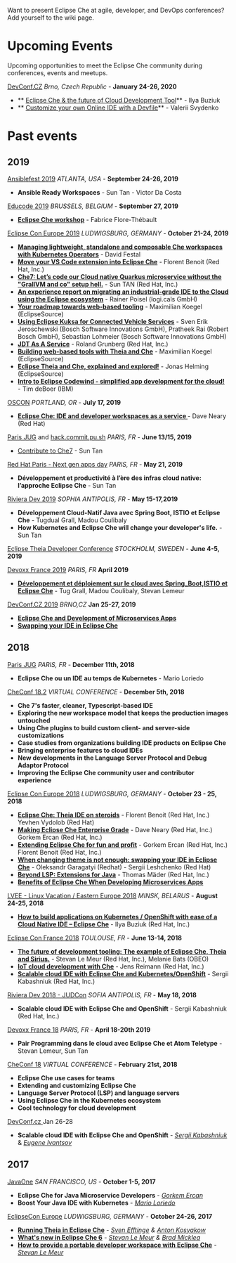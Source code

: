 Want to present Eclipse Che at agile, developer, and DevOps conferences? Add yourself to the wiki page.

# Upcoming Events

Upcoming opportunities to meet the Eclipse Che community during conferences, events and meetups.

[DevConf.CZ](https://www.devconf.info/cz/) _Brno, Czech Republic_ - **January 24-26, 2020**
- ** [Eclipse Che & the future of Cloud Development Tool](https://devconfcz2020a.sched.com/event/YOxx/eclipse-che-the-future-of-cloud-development-tool)** - Ilya Buziuk
- ** [Customize your own Online IDE with a Devfile](https://devconfcz2020a.sched.com/event/YOxu/customize-your-own-online-ide-with-a-devfile)** - Valerii Svydenko


# Past events
## 2019
[Ansiblefest 2019](https://www.ansible.com/ansiblefest) _ATLANTA, USA_ - **September 24-26, 2019**
- **Ansible Ready Workspaces** - Sun Tan - Victor Da Costa

[Educode 2019](https://www.educode.be) _BRUSSELS, BELGIUM_ - **September 27, 2019**
- **[Eclipse Che workshop](https://www.educode.be/ateliers/eclipse-che-pour-simplifier-les-besoins-dinstallation-lors-des-formations/)** - Fabrice Flore-Thébault

[Eclipse Con Europe 2019](https://www.eclipsecon.org/europe2019) _LUDWIGSBURG, GERMANY_ - **October 21-24, 2019**
- **[Managing lightweight, standalone and composable Che workspaces with Kubernetes Operators](https://www.eclipsecon.org/europe2019/sessions/managing-lightweight-standalone-and-composable-che-workspaces-kubernetes)** - David Festal
- **[Move your VS Code extension into Eclipse Che](https://www.eclipsecon.org/europe2019/sessions/move-your-vs-code-extension-eclipse-che)** - Florent Benoit (Red Hat, Inc.) 
- **[Che7: Let’s code our Cloud native Quarkus microservice without the "GrallVM and co" setup hell.](https://www.eclipsecon.org/europe2019/sessions/che7-let%E2%80%99s-code-our-cloud-native-quarkus-microservice-without-grallvm-and-co)** - Sun TAN (Red Hat, Inc.)
- **[An experience report on migrating an industrial-grade IDE to the Cloud using the Eclipse ecosystem](https://www.eclipsecon.org/europe2019/sessions/experience-report-migrating-industrial-grade-ide-cloud-using-eclipse-ecosystem)** - Rainer Poisel (logi.cals GmbH)
- **[Your roadmap towards web-based tooling](https://www.eclipsecon.org/europe2019/sessions/your-roadmap-towards-web-based-tooling)** - Maximilian Koegel (EclipseSource)
- **[Using Eclipse Kuksa for Connected Vehicle Services](https://www.eclipsecon.org/europe2019/sessions/using-eclipse-kuksa-connected-vehicle-services)** - Sven Erik Jeroschewski (Bosch Software Innovations GmbH), Pratheek Rai (Robert Bosch GmbH), Sebastian Lohmeier (Bosch Software Innovations GmbH)
- **[JDT As A Service](https://www.eclipsecon.org/europe2019/sessions/jdt-service)** - Roland Grunberg (Red Hat, Inc.)
- **[Building web-based tools with Theia and Che](https://www.eclipsecon.org/europe2019/sessions/building-web-based-tools-theia-and-che)** - Maximilian Koegel (EclipseSource)
- **[Eclipse Theia and Che, explained and explored!](https://www.eclipsecon.org/europe2019/sessions/eclipse-theia-and-che-explained-and-explored)** - Jonas Helming (EclipseSource)
- **[Intro to Eclipse Codewind - simplified app development for the cloud!](https://www.eclipsecon.org/europe2019/sessions/intro-eclipse-codewind-simplified-app-development-cloud)** - Tim deBoer (IBM)


[OSCON](https://conferences.oreilly.com/) _PORTLAND, OR_ - **July 17, 2019**
- **[Eclipse Che: IDE and developer workspaces as a service ](https://conferences.oreilly.com/oscon/oscon-or/public/schedule/detail/79220)** - Dave Neary (Red Hat)
 
[Paris JUG](https://www.parisjug.org) and [hack.commit.pu.sh](https://hack-commit-pu.sh/) _PARIS, FR_ - **June 13/15, 2019**
- [Contribute to Che7](https://www.parisjug.org/xwiki/wiki/oldversion/view/Meeting/20190613) - Sun Tan

[Red Hat Paris - Next gen apps day](https://www.redhat.com/fr/events/next-gen-apps-day-france-2019)  _PARIS, FR_ - **May 21, 2019**
- **Développement et productivité à l’ère des infras cloud native: l’approche Eclipse Che** - Sun Tan 

[Riviera Dev 2019](https://rivieradev.fr/) _SOPHIA ANTIPOLIS, FR_ - **May 15-17,2019**
   - **Développement Cloud-Natif Java avec Spring Boot, ISTIO et Eclipse Che** - Tugdual Grall, Madou Coulibaly
   - **How Kubernetes and Eclipse Che will change your developer's life.** - Sun Tan

[Eclipse Theia Developer Conference](https://theiadevcon.org/) _STOCKHOLM, SWEDEN_ - **June 4-5, 2019** 

[Devoxx France 2019](https://www.devoxx.fr/agenda?year=2019) _PARIS, FR_ **April 2019**
* **[Développement et déploiement sur le cloud avec Spring_Boot,ISTIO et Eclipse Che](https://cfp.devoxx.fr/2019/talk/CKZ-2407/Developpement_et_deploiement_sur_le_cloud_avec_Spring_Boot,_ISTIO_et_Eclipse_Che)** - Tug Grall, Madou Coulibaly, Stevan Lemeur

[DevConf.CZ 2019](https://devconfcz2019.sched.com) _BRNO,CZ_ **Jan 25-27, 2019**
* **[Eclipse Che and Development of Microservices Apps](https://devconfcz2019.sched.com/event/Jcgd/eclipse-che-and-development-of-microservices-apps)** 
* **[Swapping your IDE in Eclipse Che](https://devconfcz2019.sched.com/event/Jcic/swapping-your-ide-in-eclipse-che)**

## 2018
[Paris JUG](https://www.parisjug.org/xwiki/wiki/oldversion/view/Meeting/20181211) _PARIS, FR_ - **December 11th, 2018**
* **Eclipse Che ou un IDE au temps de Kubernetes** - Mario Loriedo

[CheConf 18.2](https://www.eclipse.org/che/checonf18.2/) _VIRTUAL CONFERENCE_ -  **December 5th, 2018**
* **Che 7's faster, cleaner, Typescript-based IDE**
* **Exploring the new workspace model that keeps the production images untouched**
* **Using Che plugins to build custom client- and server-side customizations**
* **Case studies from organizations building IDE products on Eclipse Che**
* **Bringing enterprise features to cloud IDEs**
* **New developments in the Language Server Protocol and Debug Adaptor Protocol**
* **Improving the Eclipse Che community user and contributor experience**

[Eclipse Con Europe 2018](https://www.eclipsecon.org/europe2018) _LUDWIGSBURG, GERMANY_ - **October 23 - 25, 2018**
* **[Eclipse Che: Theia IDE on steroids](https://www.eclipsecon.org/europe2018/sessions/eclipse-che-theia-ide-steroids)** - Florent Benoit (Red Hat, Inc.) Yevhen Vydolob (Red Hat)
* **[Making Eclipse Che Enterprise Grade](https://www.eclipsecon.org/europe2018/sessions/making-eclipse-che-enterprise-grade-sponsored-eclipse-che)** - Dave Neary (Red Hat, Inc.) Gorkem Ercan (Red Hat, Inc.)
* **[Extending Eclipse Che for fun and profit](https://www.eclipsecon.org/europe2018/sessions/extending-eclipse-che-fun-and-profit)** - Gorkem Ercan (Red Hat, Inc.) Florent Benoit (Red Hat, Inc.)
* **[When changing theme is not enough: swapping your IDE in Eclipse Che](https://www.eclipsecon.org/europe2018/sessions/when-changing-theme-not-enough-swapping-your-ide-eclipse-che)** - Oleksandr Garagatyi (Redhat) - Sergii Leshchenko (Red Hat)
* **[Beyond LSP: Extensions for Java](https://www.eclipsecon.org/europe2018/sessions/beyond-lsp-extensions-java)** - Thomas Mäder (Red Hat, Inc.)
* **[Benefits of Eclipse Che When Developing Microservices Apps](https://www.eclipsecon.org/europe2018/sessions/benefits-eclipse-che-when-developing-microservices-apps)**

[LVEE - Linux Vacation / Eastern Europe 2018](https://lvee.org/ru/reports/materials_lvee_2018) _MINSK, BELARUS_ - **August 24-25, 2018**
* **[How to build applications on Kubernetes / OpenShift with ease of a Cloud Native IDE – Eclipse Che](https://youtu.be/zH-HdWW343w)** - Ilya Buziuk (Red Hat, Inc.)

[Eclipse Con France 2018](https://www.eclipsecon.org/france2018/) _TOULOUSE, FR_ - **June 13-14, 2018**
* **[The future of development tooling: The example of Eclipse Che, Theia and Sirius.](https://www.eclipsecon.org/france2018/session/future-development-tooling-example-eclipse-che-theia-and-sirius)** - Stevan Le Meur (Red Hat, Inc.), Melanie Bats (OBEO)
* **[IoT cloud development with Che](https://www.eclipsecon.org/france2018/session/iot-cloud-development-che)** - Jens Reimann (Red Hat, Inc.)
* **[Scalable cloud IDE with Eclipse Che and Kubernetes/OpenShift](https://www.eclipsecon.org/france2018/session/scalable-cloud-ide-eclipse-che-and-kubernetesopenshift)** - Sergii Kabashniuk (Red Hat, Inc.)

[Riviera Dev 2018 - JUDCon](https://2018.rivieradev.fr/session/366) _SOFIA ANTIPOLIS, FR_ - **May 18, 2018**
* **Scalable cloud IDE with Eclipse Che and OpenShift** - Sergii Kabashniuk (Red Hat, Inc.)

[Devoxx France 18](https://cfp.devoxx.fr/2018/talk/TCG-9626/Pair_Programming_dans_le_cloud_avec_Eclipse_Che_et_Atom_Teletype_%EF%BF%BC.html) _PARIS, FR_ - **April 18-20th 2019**
* **Pair Programming dans le cloud avec Eclipse Che et Atom Teletype** - Stevan Lemeur, Sun Tan

[CheConf 18](https://www.eclipse.org/che/checonf18/) _VIRTUAL CONFERENCE_ - **February 21st, 2018**
* **Eclipse Che use cases for teams**
* **Extending and customizing Eclipse Che**
* **Language Server Protocol (LSP) and language servers**
* **Using Eclipse Che in the Kubernetes ecosystem**
* **Cool technology for cloud development**

[DevConf.cz ](https://devconf.cz/)  Jan 26-28
* **Scalable cloud IDE with Eclipse Che and OpenShift** - _[Sergii Kabashniuk](https://github.com/skabashnyuk)_ 
& _[Eugene Ivantsov ](https://github.com/eivantsov)_  

## 2017

[JavaOne](https://www.oracle.com/javaone/index.html) 
_SAN FRANCISCO, US_ - **October 1-5, 2017**
* **Eclipse Che for Java Microservice Developers** - _[Gorkem Ercan](https://github.com/gorkem)_
* **Boost Your Java IDE with Kubernetes** - _[Mario Loriedo](https://github.com/l0rd)_


[EclipseCon Europe](https://www.eclipsecon.org/europe2017/) 
_LUDWIGSBURG, GERMANY_ - **October 24-26, 2017**
* **[Running Theia in Eclipse Che](https://www.eclipsecon.org/europe2017/session/running-theia-eclipse-che)** - _[Sven Efftinge](https://github.com/svenefftinge) & [Anton Kosyakow](https://github.com/akosyakov)_
* **[What's new in Eclipse Che 6](https://www.eclipsecon.org/europe2017/session/whats-new-eclipse-che-6)** - _[Stevan Le Meur](https://github.com/slemeur) & [Brad Micklea](https://github.com/bmicklea)_
* **[How to provide a portable developer workspace with Eclipse Che](https://www.eclipsecon.org/europe2017/session/how-provide-portable-developer-workspace-eclipse-che)** - _[Stevan Le Meur](https://github.com/slemeur)_

